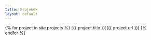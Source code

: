 ```yaml
---
title: Projekek
layout: default
---
```

{% for project in site.projects %}
  [{{ project.title }}]({{ project.url }})
{% endfor %}
